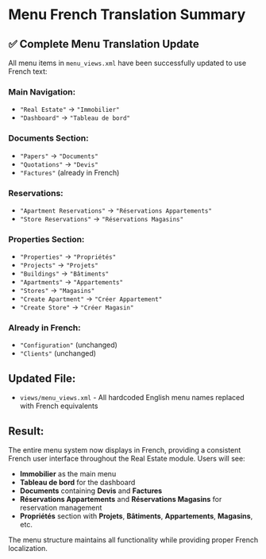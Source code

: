 # Menu French Translation Summary

## ✅ Complete Menu Translation Update

All menu items in `menu_views.xml` have been successfully updated to use French text:

### **Main Navigation:**
- `"Real Estate"` → `"Immobilier"`
- `"Dashboard"` → `"Tableau de bord"`

### **Documents Section:**
- `"Papers"` → `"Documents"`
- `"Quotations"` → `"Devis"`
- `"Factures"` (already in French)

### **Reservations:**
- `"Apartment Reservations"` → `"Réservations Appartements"`
- `"Store Reservations"` → `"Réservations Magasins"`

### **Properties Section:**
- `"Properties"` → `"Propriétés"`
- `"Projects"` → `"Projets"`
- `"Buildings"` → `"Bâtiments"`
- `"Apartments"` → `"Appartements"`
- `"Stores"` → `"Magasins"`
- `"Create Apartment"` → `"Créer Appartement"`
- `"Create Store"` → `"Créer Magasin"`

### **Already in French:**
- `"Configuration"` (unchanged)
- `"Clients"` (unchanged)

## Updated File:
- `views/menu_views.xml` - All hardcoded English menu names replaced with French equivalents

## Result:
The entire menu system now displays in French, providing a consistent French user interface throughout the Real Estate module. Users will see:
- **Immobilier** as the main menu
- **Tableau de bord** for the dashboard
- **Documents** containing **Devis** and **Factures**
- **Réservations Appartements** and **Réservations Magasins** for reservation management
- **Propriétés** section with **Projets**, **Bâtiments**, **Appartements**, **Magasins**, etc.

The menu structure maintains all functionality while providing proper French localization.
